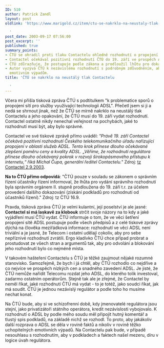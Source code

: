```yaml
---
ID: 510
author: Patrick Zandl
layout: post
oldlink: 'https://www.marigold.cz/item/ctu-se-nakrklo-na-neustaly-tlak-contactelu

  '
post_date: 2003-09-17 07:56:00
post_excerpt: ''
published: true
summary_points:
- ČTÚ se ohradil proti tlaku Contactelu ohledně rozhodnutí o propojení sítí ADSL.
- Contactel očekával pozitivní rozhodnutí ČTÚ do 19. září ve prospěch ADSL.
- ČTÚ zdůrazňuje, že postupuje podle zákona a prodloužil lhůtu pro dokazování.
- Autor vyzývá ČTÚ k nezávislému rozhodnutí s podrobným zdůvodněním, aby se předešlo
  emotivním výpadům.
title: 'ČTÚ se nakrklo na neustálý tlak Contactelu

  '
---
```


Včera mi přišla tisková zpráva ČTÚ s podtitulkem "k problematice sporů o propojení sítí pro služby využívající technologii ADSL". Přečetl jsem si ji a nedá se shrnout jinak, než že ČTÚ se mírně nakrklo na neustálý tlak Contactelu a jeho opakování, že ČTÚ musí do 19. září vydat rozhodnutí. Contactel ostatně nikdy nenechal veřejnost na pochybách, jaké to rozhodnutí musí být, aby bylo správné. 
<p>
Contactel ve své tiskové zprávě přímo uváděl: <I>"Právě 19. září Contactel očekává pozitivní rozhodnutí Českého telekomunikačního úřadu nařizující propojení v oblasti služeb ADSL. Tento krok přinese dlouho očekávané zlepšení poměru ceny a kvality ADSL. &#8222;Věříme, že rozhodnutí regulátora přinese dlouho očekávaný pokrok v rozvoji širokopásmového přístupu k internetu,&#8220; říká Michal Čupa, generální ředitel Contactelu."</I> Zdroj: <A href="http://www.contactel.cz/script/7_presstext.asp?rid=470">tz Contactel 2.9.2003</A>. 
<p>
<STRONG>Na to ČTÚ přímo odpovídá</STRONG>: "ČTÚ pouze v souladu se zákonem o správním řízení účastníky řízení informoval, že lhůta pro vydání správního rozhodnutí byla správním orgánem II. stupně prodloužena do 19. září t.r. za účelem provedení dalšího dokazování (získání podkladů pro rozhodnutí od účastníků řízení)." Zdroj: tz ČTÚ 16.9.
<p>
Pravda, tisková zpráva ČTÚ je velmi kulantní, její poselství je ale jasné: <STRONG>Contactel si má laskavě za klobouk</STRONG> strčit svoje názory na to kdy a jaké vyjádření musí ČTÚ vydat. ČTÚ informuje o tom, že ve věci šetření propojení sítě ADSL postupuje podle všech předpisů a z celé tiskové zprávy dýchá na člověka meziřádková informace: rozhodnutí ve věci ADSL není triviální a je jasné, že Telecom i ostatní udělají cokoliv, aby pro sebe nepříznivé rozhodnutí zvrátili. Ergo kladívko ČTÚ chce případ probrat a prostudovat ze všech stran a argumentů tak, aby pro odvolání a blokování jeho rozhodnutí bylo co nejméně místa. 
<p>
V takovém hašteření Contactelu&#160;s ČTÚ je těžké zaujmout nějaké rozumné stanovisko. Samozřejmě, že bych i já chtěl, aby ČTÚ rozhodlo co nejdříve a co nejvíce ve prospěch nízkých cen a snadného zavedení ADSL. Je jisté, že ČTÚ nemůže nařídit Telecomu rozdat jeho ADSL, do kterého tolik investoval, zadarmo ostatním operátorům. Stejně tak ale je zřejmé, že Contactel by neměl říkat, jaké rozhodnutí ČTÚ má vydat - to je totéž, jako soudci říkat, jak má soudit. ČTÚ je jednou nezávislý regulátor a podle toho ho musíme nechat konat. 
<p>
Na ČTÚ bude, aby si ve schizofrenní době, kdy jmenovatelé regulátora jsou stejní, jako privatizátoři státního operátora, kredit nezávislosti vybojovalo. K rozhodnutí o ADSL by podle mého soudu měl připojit hutný komentář a tlustý spis podkladů, na základě nichž se rozhodl. To proto, aby jakákoliv další rozprava o ADSL se děla v rovině faktů a nikoliv v rovině těžko uchopitelných emotivních výpadů. Na Contactelu pak bude, v případě nesouhlasu s rozhodnutím, aby v podkladech a faktech našel mezeru, díru v logice úvah regulátora. </p>